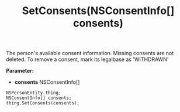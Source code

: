 ﻿---
uid: crmscript_ref_NSPersonEntity_SetConsents
title: SetConsents(NSConsentInfo[] consents)
intellisense: NSPersonEntity.SetConsents
keywords: NSPersonEntity, GetConsents
so.topic: reference
---

The person's available consent information. Missing consents are not deleted. To remove a consent, mark its legalbase as 'WITHDRAWN'

**Parameter:** 
 - **consents** NSConsentInfo[]

```crmscript
NSPersonEntity thing;
NSConsentInfo[] consents;
thing.SetConsents(consents);
```


